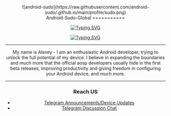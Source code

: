<div id="header" align="center">
![android-sudo](https://raw.githubusercontent.com/android-sudo/.github.io/main/profile/sudo.png)
<div id="header" align="center">
Android-Sudo-Global
===========

<div id="header" align="center">

[![Typing SVG](https://readme-typing-svg.herokuapp.com?font=Fira+Code&pause=1000&color=0CC9FF&multiline=true&random=true&width=435&lines=!+Hi+there+android+sudo+global%F0%9F%91%8B)](https://git.io/typing-svg)

<!--## Hi there 👋 -->
<div id="header" align="center">
  
[![Typing SVG](https://readme-typing-svg.herokuapp.com?color=%2336BCF7&lines=Computer+science+student)](https://git.io/typing-svg)

</div>

---

My name is Alexey - I am an enthusiastic Android developer, trying to unlock the full potential of my device. I believe in expanding the boundaries and much more that the official aosp developers usually hide in the first beta releases, improving productivity and giving freedom in configuring your Android device, and much more.

---

</div>

 <!--[![Typing SVG](https://readme-typing-svg.herokuapp.com?font=Fira+Code&pause=1000&color=0CC9FF&multiline=true&random=true&width=435&lines=%23%23+Supported+Devices+%F0%9F%93%B1)](https://git.io/typing-svg)

 I currently support the following devices:

1. **Lancelot / Xiaomi Redmi 9**
2. **Series MTK**
3. **MT67XX**

---

[![Typing SVG](https://readme-typing-svg.herokuapp.com?font=Fira+Code&pause=1000&color=0CC9FF&multiline=true&random=true&width=435&lines=%23%23+Get+Started+%F0%9F%9A%80)](https://git.io/typing-svg)

1. **Find your device's folder** in this repository.
2. **Explore** the available kernels, ROMs, guides, and resources.
3. **Follow** our detailed instructions for flashing.
4. **Join our community** on Telegram for support and discussions: [https://t.me/andexzuxiaomi](https://t.me/andexzuxiaomi)

---

[![Typing SVG](https://readme-typing-svg.herokuapp.com?font=Fira+Code&pause=1000&color=0CC9FF&multiline=true&random=true&width=435&lines=Contributing+%F0%9F%A4%9D)](https://git.io/typing-svg)

* **Telegram:** [https://t.me/andexzuxiaomi](https://t.me/andexzuxiaomi) 

---

[![Typing SVG](https://readme-typing-svg.herokuapp.com?font=Fira+Code&pause=1000&color=0CC9FF&multiline=true&random=true&width=435&lines=%23%23+Credits+%F0%9F%99%8F)](https://git.io/typing-svg)

Special thanks to the open-source community and all the talented developers whose contributions make this project possible.

---

[![Typing SVG](https://readme-typing-svg.herokuapp.com?font=Fira+Code&size=14&pause=1000&color=FFFFFF&center=true&vCenter=true&multiline=true&repeat=false&random=false&width=655&height=100&lines=**Elevate+your+Android+experience+with+Android+Sudo.**;**+%23++%25++%40++%3D++%3F+%3E++%3C++!++%2B++**+;**%23+Android+Sudo+%23Android+Global**+)](https://git.io/typing-svg) -->




<!--
**android-sudo/android-sudo** is a ✨ _special_ ✨ repository because its `README.md` (this file) appears on your GitHub profile.

Here are some ideas to get you started: -->

<!--- 🔭 I’m currently working on ...
- 🌱 I’m currently learning ...
- 👯 I’m looking to collaborate on ...
- 🤔 I’m looking for help with ...
- 💬 Ask me about ...
- 📫 How to reach me: ...
- 😄 Pronouns: ...
- ⚡ Fun fact: ... -->

### Reach US

- [Telegram Announcements/Device Updates](https://https://t.me/andexzuxiaomi)
- [Telegram Discussion Chat](https://https://t.me/andexzuxiaomichat)
